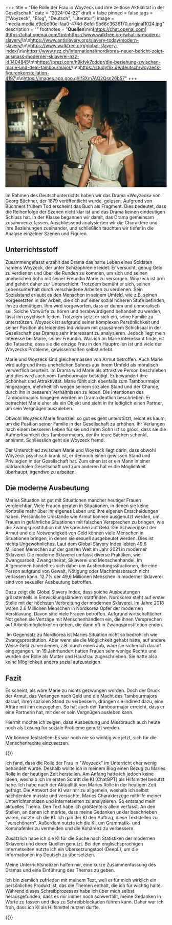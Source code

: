 +++
title = "Die Rolle der Frau in Woyzeck und ihre zeitlose Aktualität in der Gesellschaft"
date = "2024-04-22"
draft = false
pinned = false
tags = ["Woyzeck", "Blog", "Deutsch", "Literatur"]
image = "media.media.e9e0d90e-faa0-474d-8efd-9b66c3636170.original1024.jpg"
description = ""
footnotes = "**Quellen**\n\n[https://chat.openai.com](https://chat.openai.com/)\n\n<https://www.walkfree.org/what-is-modern-slavery/>\n\n<https://www.antislavery.org/slavery-today/modern-slavery/>\n\n<https://www.walkfree.org/global-slavery-index/>\n\n<https://www.nzz.ch/international/nordkorea-neuer-bericht-zeigt-ausmass-moderner-sklaverei-nzz-ld.1404845>\n\n<https://prezi.com/h9kfyk7cddpr/die-beziehung-zwischen-marie-und-dem-tambourmajor/>\n\n<https://studyflix.de/deutsch/woyzeck-figurenkonstellation-4197>\n\n<https://images.app.goo.gl/if3Xm7AQ2Qsn26b57>"
+++
![Eine Szene aus Werner Herzogs Verfilmung von Büchners Dramenfragment "Woyzeck"](media.media.e9e0d90e-faa0-474d-8efd-9b66c3636170.original1024.jpg "Marie und Woyzeck")

Im Rahmen des Deutschunterrichts haben wir das Drama «Woyzeck» von Georg Büchner, der 1879 veröffentlicht wurde, gelesen. Aufgrund von Büchners frühem Tod erscheint das Buch als Fragment. Dies bedeutet, dass die Reihenfolge der Szenen nicht klar ist und das Drama keinen eindeutigen Schluss hat. In der Klasse begannen wir damit, das Drama gemeinsam zusammenzufassen. Anschliessend analysierten wir die Charaktere und ihre Beziehungen zueinander, und schließlich tauchten wir tiefer in die Analyse einzelner Szenen und Figuren. 

## Unterrichtsstoff

Zusammengefasst erzählt das Drama das harte Leben eines Soldaten namens Woyzeck, der unter Schizophrenie leidet. Er versucht, genug Geld zu verdienen und über die Runden zu kommen, um sich und seinen unehelichen Sohn mit seiner Freundin Marie zu versorgen. Woyzeck ist arm und gehört daher zur Unterschicht. Trotzdem bemüht er sich, seinen Lebensunterhalt durch verschiedene Arbeiten zu verdienen. Sein Sozialstand erlaubt es den Menschen in seinem Umfeld, wie z.B. seinen Vorgesetzten in der Arbeit, die sich auf einer sozial höheren Stufe befinden, ihn zu demütigen. Ihm wird vorgeworfen, dass er dumm und unmoralisch sei. Solche Vorwürfe zu hören und herabwürdigend behandelt zu werden, lässt ihn psychisch leiden. Trotzdem setzt er sich ein, seine Familie zu unterstützen. Woyzeck ist aufgrund seiner komplexen Persönlichkeit und seiner Position als leidendes Individuum mit grausamem Schicksaal in der Gesellschaft des Dramas sehr interessant zu analysieren. Jedoch liegt mein Interesse bei Marie, seiner Freundin. Was ich an Marie interessant finde, ist die Tatsache, dass sie die einzige Frau in den Hauptrollen ist und viele der Woyzecks Probleme, gewissermaßen selbst erlebt. 

Marie und Woyzeck sind gleichermassen von Armut betroffen. Auch Marie wird aufgrund ihres unehelichen Sohnes aus ihrem Umfeld als moralisch verwerflich beurteilt. Im Drama wird Marie als attraktive Person beschrieben und dies wird auch vom Tambourmajor bestätigt. Er bewundert ihre Schönheit und Attraktivität. Marie fühlt sich ebenfalls zum Tambourmajor hingezogen, mehrheitlich wegen seinem sozialen Stand und der Chance, durch ihn in besseren Verhältnissen zu leben. Die Intentionen des Tambourmajors hingegen werden im Drama deutlich beschrieben. Er betrachtet Marie eher als ein Objekt und sieht in ihr lediglich einen Partner, um sein Vergnügen auszuleben.

Obwohl Woyzeck Marie finanziell so gut es geht unterstützt, reicht es kaum, um die Position seiner Familie in der Gesellschaft zu erhöhen. Ihr Verlangen nach einem besseren Leben für sie und ihren Sohn ist so gross, dass sie die Aufmerksamkeit des Tambourmajors, der ihr teure Sachen schenkt, annimmt. Schliesslich geht sie Woyzeck fremd. 

Der Unterschied zwischen Marie und Woyzeck liegt darin, dass obwohl Woyzeck psychisch krank ist, er dennoch einen gewissen Stand und Privilegien in der Gesellschaft hat. Zum einen ist er ein Mann in einer patriarchalen Gesellschaft und zum anderen hat er die Möglichkeit überhaupt, irgendwo zu arbeiten. 

## Die moderne Ausbeutung 

Maries Situation ist gut mit Situationen mancher heutiger Frauen vergleichbar. Viele Frauen geraten in Situationen, in denen sie keine Kontrolle mehr über ihr eigenes Leben und ihre eigenen Entscheidungen haben. Persönliche Umstände wie Armut können ausgenutzt werden, um Frauen in gefährliche Situationen mit falschen Versprechen zu bringen, wie die Zwangsprostitution mit Versprechen auf Geld. Die Schwierigkeit der Armut und die Notwendigkeit von Geld können viele Menschen in Situationen bringen, in denen sie sexuell ausgebeutet werden. Dies ist nichts Ungewöhnliches. Laut dem Global Slavery Index lebten 49,6 Millionen Menschen auf der ganzen Welt im Jahr 2021 in moderner Sklaverei. Die moderne Sklaverei umfasst diverse Praktiken, wie Zwangsarbeit, Zwangsheirat, Sklaverei und Menschenhandel. Im Allgemeinen handelt es sich dabei um Ausbeutungssituationen, die eine Person aufgrund von Gewalt, Nötigung oder Machtmissbrauch nicht verlassen kann. 12.7% der 49,6 Millionen Menschen in moderner Sklaverei sind von sexueller Ausbeutung betroffen.

Dazu zeigt die Global Slavery Index, dass solche Ausbeutungen grösstenteils in Entwicklungsländern stattfinden. Nordkorea steht auf erster Stelle mit der höchsten Verbreitung der modernen Sklaverei. Im Jahre 2018 waren 2.6 Millionen Menschen in Nordkorea Opfer der modernen Versklavung. Davon sind viele Frauen betroffen. Aufgrund wirtschaftlicher Not gehen sie Verträge mit Menschenhändlern ein, die ihnen Versprechen auf Arbeitsmöglichkeiten geben, die dann oft in Zwangsprostitution enden. 

 Im Gegensatz zu Nordkorea ist Maries Situation nicht so bedrohlich wie Zwangsprostitution. Aber wenn sie die Möglichkeit gehabt hätte, auf andere Weise Geld zu verdienen, z.B. durch einen Job, wäre sie sicherlich darauf eingegangen. Im 19.Jahrhundert hatten Frauen sehr wenige Rechte und wurden der Rolle als Mutter und Hausfrau zugeschrieben. Sie hatte also keine Möglichkeit anders sozial aufzusteigen. 

## Fazit

Es scheint, als wäre Marie zu nichts gezwungen worden. Doch der Druck der Armut, das Verlangen nach Geld und die Macht des Tambourmajors darauf, ihren sozialen Stand zu verbessern, drängen sie indirekt dazu, eine Affäre mit ihm einzugehen. So hat auch der Tambourmajor erreicht, dass er eine Partnerin hat, mit der er sein Vergnügen ausleben kann.

Hiermit möchte ich zeigen, dass Ausbeutung und Missbrauch auch heute noch als Lösung für soziale Probleme genutzt werden.

Wir können feststellen: Es war noch nie so wichtig wie jetzt, sich für die Menschenrechte einzusetzen. 

{{<box title = "Metatext">}}

Ich fand, dass die Rolle der Frau in "Woyzeck" im Unterricht eher wenig behandelt wurde. Deshalb wollte ich in meinem Blog einen Bezug zu Maries Rolle in der heutigen Zeit herstellen. Am Anfang hatte ich jedoch keine Ideen, weshalb ich im ersten Schritt die KI (ChatGPT) als Hilfsmittel benutzt habe. Ich habe nach der Aktualität von Maries Rolle in der heutigen Zeit gefragt. Die Antwort der KI war mir zu allgemein, weshalb ich selbst nachdenken musste und versuchte, Maries Charakterzüge mithilfe meiner Unterrichtsnotizen und Internetseiten zu analysieren. So entstand mein aktuelles Thema. Den Text habe ich größtenteils allein verfasst. An den Stellen, an denen ich merkte, dass meine Gedanken unklar beschrieben waren, nutzte ich die KI. Ich gab der KI den Auftrag, diese Textstellen zu "verschönern". Außerdem nutzte ich die KI, um Grammatik- und Kommafehler zu vermeiden und die Kohärenz zu verbessern.

Zusätzlich habe ich die KI für die Suche nach Statistiken der modernen Sklaverei und deren Quellen genutzt. Bei den englischsprachigen Internetseiten nutzte ich ein Übersetzungstool (DeepL), um die Informationen ins Deutsch zu übersetzten. 

Meine Unterrichtsnotizen halfen mir, eine kurze Zusammenfassung des Dramas und eine Einführung des Themas zu geben.  

Ich bin ziemlich zufrieden mit meinem Text, weil er für mich wirklich ein persönliches Produkt ist, das die Themen enthält, die ich für wichtig halte. Während dieses Schreibprozesses habe ich über mich selbst herausgefunden, dass es mir immer noch schwerfällt, meine Gedanken in Worte zu fassen und dies zu Schreibblockaden führen kann. Daher war ich froh, dass ich KI als Hilfsmittel nutzen durfte. 

{{</box>}}